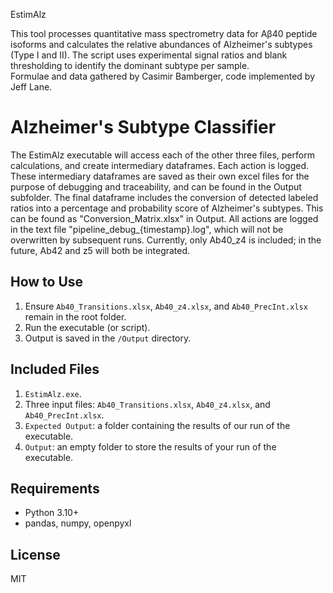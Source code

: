 EstimAlz

This tool processes quantitative mass spectrometry data for Aβ40 peptide isoforms and calculates the relative abundances of Alzheimer's subtypes (Type I and II). The script uses experimental signal ratios and blank thresholding to identify the dominant subtype per sample.  
Formulae and data gathered by Casimir Bamberger, code implemented by Jeff Lane.

# Alzheimer's Subtype Classifier
The EstimAlz executable will access each of the other three files, perform calculations, and create intermediary dataframes. Each action is logged. These intermediary dataframes are saved as their own excel files for the purpose of debugging and traceability, and can be found in the Output subfolder.
The final dataframe includes the conversion of detected labeled ratios into a percentage and probability score of Alzheimer's subtypes. This can be found as "Conversion_Matrix.xlsx" in Output. 
All actions are logged in the text file "pipeline_debug_{timestamp}.log", which will not be overwritten by subsequent runs. 
Currently, only Ab40_z4 is included; in the future, Ab42 and z5 will both be integrated. 

## How to Use
1. Ensure `Ab40_Transitions.xlsx`, `Ab40_z4.xlsx`, and `Ab40_PrecInt.xlsx` remain in the root folder.
2. Run the executable (or script).
3. Output is saved in the `/Output` directory.

## Included Files
1. `EstimAlz.exe`.
2. Three input files: `Ab40_Transitions.xlsx`, `Ab40_z4.xlsx`, and `Ab40_PrecInt.xlsx`.
3. `Expected Output`: a folder containing the results of our run of the executable.
4. `Output`: an empty folder to store the results of your run of the executable.

## Requirements
- Python 3.10+
- pandas, numpy, openpyxl

## License
MIT


